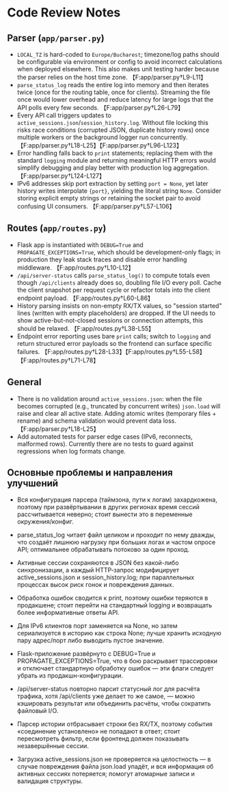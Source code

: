 # Code Review Notes

## Parser (`app/parser.py`)
- `LOCAL_TZ` is hard-coded to `Europe/Bucharest`; timezone/log paths should be configurable via environment or config to avoid incorrect calculations when deployed elsewhere. This also makes unit testing harder because the parser relies on the host time zone. 【F:app/parser.py†L9-L11】
- `parse_status_log` reads the entire log into memory and then iterates twice (once for the routing table, once for clients). Streaming the file once would lower overhead and reduce latency for large logs that the API polls every few seconds. 【F:app/parser.py†L26-L79】
- Every API call triggers updates to `active_sessions.json`/`session_history.log`. Without file locking this risks race conditions (corrupted JSON, duplicate history rows) once multiple workers or the background logger run concurrently. 【F:app/parser.py†L18-L25】【F:app/parser.py†L96-L123】
- Error handling falls back to `print` statements; replacing them with the standard `logging` module and returning meaningful HTTP errors would simplify debugging and play better with production log aggregation. 【F:app/parser.py†L124-L127】
- IPv6 addresses skip port extraction by setting `port = None`, yet later history writes interpolate `{port}`, yielding the literal string `None`. Consider storing explicit empty strings or retaining the socket pair to avoid confusing UI consumers. 【F:app/parser.py†L57-L106】

## Routes (`app/routes.py`)
- Flask app is instantiated with `DEBUG=True` and `PROPAGATE_EXCEPTIONS=True`, which should be development-only flags; in production they leak stack traces and disable error handling middleware. 【F:app/routes.py†L10-L12】
- `/api/server-status` calls `parse_status_log()` to compute totals even though `/api/clients` already does so, doubling file I/O every poll. Cache the client snapshot per request cycle or refactor totals into the client endpoint payload. 【F:app/routes.py†L60-L86】
- History parsing insists on non-empty RX/TX values, so "session started" lines (written with empty placeholders) are dropped. If the UI needs to show active-but-not-closed sessions or connection attempts, this should be relaxed. 【F:app/routes.py†L38-L55】
- Endpoint error reporting uses bare `print` calls; switch to `logging` and return structured error payloads so the frontend can surface specific failures. 【F:app/routes.py†L28-L33】【F:app/routes.py†L55-L58】【F:app/routes.py†L71-L78】

## General
- There is no validation around `active_sessions.json`: when the file becomes corrupted (e.g., truncated by concurrent writes) `json.load` will raise and clear all active state. Adding atomic writes (temporary files + rename) and schema validation would prevent data loss. 【F:app/parser.py†L18-L25】
- Add automated tests for parser edge cases (IPv6, reconnects, malformed rows). Currently there are no tests to guard against regressions when log formats change.


## Основные проблемы и направления улучшений

- Вся конфигурация парсера (таймзона, пути к логам) захардкожена, поэтому при развёртывании в других регионах время сессий рассчитывается неверно; стоит вынести это в переменные окружения/конфиг. 

- parse_status_log читает файл целиком и проходит по нему дважды, что создаёт лишнюю нагрузку при больших логах и частом опросе API; оптимальнее обрабатывать потоково за один проход. 

- Активные сессии сохраняются в JSON без какой-либо синхронизации, а каждый HTTP‑запрос модифицирует active_sessions.json и session_history.log; при параллельных процессах высок риск гонок и повреждения данных. 

- Обработка ошибок сводится к print, поэтому ошибки теряются в продакшене; стоит перейти на стандартный logging и возвращать более информативные ответы API. 

- Для IPv6 клиентов порт заменяется на None, но затем сериализуется в историю как строка None; лучше хранить исходную пару адрес/порт либо выводить пустое значение. 

- Flask-приложение развёрнуто с DEBUG=True и PROPAGATE_EXCEPTIONS=True, что в бою раскрывает трассировки и отключает стандартную обработку ошибок — эти флаги следует убрать из продакшн-конфигурации. 

- /api/server-status повторно парсит статусный лог для расчёта трафика, хотя /api/clients уже делает то же самое, — можно кэшировать результат или объединить расчёты, чтобы сократить файловый I/O. 

- Парсер истории отбрасывает строки без RX/TX, поэтому события «соединение установлено» не попадают в ответ; стоит пересмотреть фильтр, если фронтенд должен показывать незавершённые сессии. 

- Загрузка active_sessions.json не проверяется на целостность — в случае повреждения файла json.load упадёт, и вся информация об активных сессиях потеряется; помогут атомарные записи и валидация структуры. 
